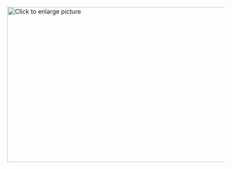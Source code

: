 <a href="https://drive.google.com/uc?export=view&id=1z4nMgywspxZljh8SBGwBuDJjzzsbaFOT"><img src="https://drive.google.com/uc?export=view&id=1z4nMgywspxZljh8SBGwBuDJjzzsbaFOT" style="width: 640px; max-width: 100%; height: 360" title="Click to enlarge picture" />